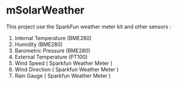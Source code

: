 # mSolarWeather
This project use the SparkFun weather meter kit and other sensors :

1. Internal Temperature (BME280)
2. Humidity (BME280)
3. Barometric Pressure (BME280)
4. External Temperature (PT100)
5. Wind Speed ( Sparkfun Weather Meter )
6. Wind Direction ( Sparkfun Weather Meter )
7. Rain Gauge ( Sparkfun Weather Meter )
